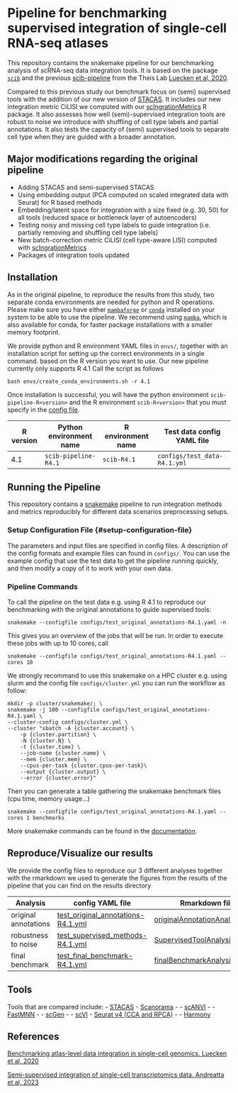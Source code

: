 # Pipeline for benchmarking supervised integration of single-cell RNA-seq atlases

This repository contains the snakemake pipeline for our benchmarking
analysis of scRNA-seq data integration tools. It is based on the package
[`scib`](https://github.com/theislab/scib.git) and the previous
[scib-pipeline](https://github.com/theislab/scib-pipeline) from the
Theis Lab [Luecken et al,
2020](https://doi.org/10.1038/s41592-021-01336-8).

Compared to this previous study our benchmark focus on (semi) supervised
tools with the addition of our new version of
[STACAS](https://github.com/carmonalab/STACAS). It includes our new
integration metric CiLISI we computed with our
[scIngrationMetrics](https://github.com/carmonalab/scIntegrationMetrics)
R package. It also assesses how well (semi)-supervised integration tools
are robust to noise we introduce with shuffling of cell type labels and
partial annotations. It also tests the capacity of (semi) supervised
tools to separate cell type when they are guided with a broader
annotation.

## Major modifications regarding the original pipeline

-   Adding STACAS and semi-supervised STACAS
-   Using embedding output (PCA computed on scaled integrated data with Seurat) for R based methods
-   Embedding/latent space for integration with a size fixed (e.g. 30, 50) for all tools (reduced space or bottleneck layer of autoencoders)
-   Testing noisy and missing cell type labels to guide integration (i.e. partially removing and shuffling cell type labels)
-   New batch-correction metric CiLISI (cell type-aware LISI) computed with [scIngrationMetrics](https://github.com/carmonalab/scIntegrationMetrics)
-   Packages of integration tools updated


## Installation

As in the original pipeline, to reproduce the results from this study,
two separate conda environments are needed for python and R operations.
Please make sure you have either
[`mambaforge`](https://github.com/conda-forge/miniforge) or
[`conda`](https://conda.io/projects/conda) installed on your system to
be able to use the pipeline. We recommend using
[`mamba`](https://mamba.readthedocs.io), which is also available for
conda, for faster package installations with a smaller memory footprint.

We provide python and R environment YAML files in `envs/`, together with
an installation script for setting up the correct environments in a
single command. based on the R version you want to use. Our new pipeline
currently only supports R 4.1 Call the script as follows

``` shell
bash envs/create_conda_environments.sh -r 4.1
```

Once installation is successful, you will have the python environment
`scib-pipeline-R<version>` and the R environment `scib-R<version>` that
you must specify in the [config file](#setup-configuration-file).

| R version | Python environment name | R environment name | Test data config YAML file   |
|------------------|------------------|------------------|-------------------|
| 4.1       | `scib-pipeline-R4.1`    | `scib-R4.1`        | `configs/test_data-R4.1.yml` |

## Running the Pipeline

This repository contains a
[snakemake](https://snakemake.readthedocs.io/en/stable/) pipeline to run
integration methods and metrics reproducibly for different data
scenarios preprocessing setups.

### Setup Configuration File {#setup-configuration-file}

The parameters and input files are specified in config files. A
description of the config formats and example files can found in
`configs/`. You can use the example config that use the test data to get
the pipeline running quickly, and then modify a copy of it to work with
your own data.

### Pipeline Commands

To call the pipeline on the test data e.g. using R 4.1 to reproduce our
benchmarking with the original annotations to guide supervised tools:

``` shell
snakemake --configfile configs/test_original_annotations-R4.1.yaml -n
```

This gives you an overview of the jobs that will be run. In order to
execute these jobs with up to 10 cores, call

``` shell
snakemake --configfile configs/test_original_annotations-R4.1.yaml --cores 10
```

We strongly recommand to use this snakemake on a HPC cluster e.g. using slurm 
and the config file `configs/cluster.yml` you can run the workflow as follow:

``` shell
mkdir -p cluster/snakemake/; \
snakemake -j 100 --configfile configs/test_original_annotations-R4.1.yaml \
--cluster-config configs/cluster.yml \
--cluster "sbatch -A {cluster.account} \
    -p {cluster.partition} \
    -N {cluster.N} \
    -t {cluster.time} \
    --job-name {cluster.name} \
    --mem {cluster.mem} \
    --cpus-per-task {cluster.cpus-per-task}\
    --output {cluster.output} \
    --error {cluster.error}"
```


Then you can generate a table gathering the snakemake benchmark files
(cpu time, memory usage...)

``` shell
snakemake --configfile configs/test_original_annotations-R4.1.yaml --cores 1 benchmarks
```

More snakemake commands can be found in the
[documentation](snakemake.readthedocs.io/).

## Reproduce/Visualize our results

We provide the config files to reproduce our 3 different analyses
together with the rmarkdown we used to generate the figures from the
results of the pipeline that you can find on the results directory

| Analysis             | config YAML file                                                                 | Rmarkdown file                                                                                   |
|------------------|-------------------------|-----------------------------|
| original annotations | [test_original_annotations-R4.1.yml](configs/test_original_annotations-R4.1.yml) | [originalAnnotationAnalysis.Rmd](results/original_annotations/originalAnnotationAnalysis.Rmd) |
| robustness to noise  | [test_supervised_methods-R4.1.yml](configs/test_supervised_methods-R4.1.yml)     | [SupervisedToolAnalysis.Rmd](results/supervised_tools_analysis/SupervisedToolAnalysis.Rmd)       |
| final benchmark      | [test_final_benchmark-R4.1.yml](configs/test_final_benchmark-R4.1.yml)           | [finalBenchmarkAnalysis.Rmd](results/final_benchmark/finalBenchmarkAnalysis.Rmd)                 |



## Tools

Tools that are compared include: -
[STACAS](https://github.com/carmonalab/STACAS) -
[Scanorama](https://github.com/brianhie/scanorama) - -
[scANVI](https://github.com/chenlingantelope/HarmonizationSCANVI) - -
[FastMNN](https://bioconductor.org/packages/batchelor/) - -
[scGen](https://github.com/theislab/scgen) - -
[scVI](https://github.com/YosefLab/scVI) - [Seurat v4 (CCA and
RPCA)](https://github.com/satijalab/seurat) - -
[Harmony](https://github.com/immunogenomics/harmony)


## References

[Benchmarking atlas-level data integration in single-cell genomics. Luecken et al, 2020](https://doi.org/10.1038/s41592-021-01336-8)

[Semi-supervised integration of single-cell transcriptomics data. Andreatta et al, 2023](https://doi.org/10.1101/2023.07.07.548105)
